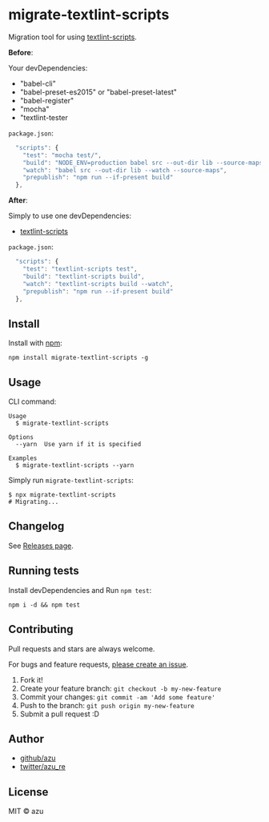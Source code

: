 # migrate-textlint-scripts

Migration tool for using [textlint-scripts](https://github.com/textlint/textlint-scripts "textlint-scripts").

**Before**:

Your devDependencies:

- "babel-cli"
- "babel-preset-es2015" or "babel-preset-latest"
- "babel-register"
- "mocha"
- "textlint-tester

`package.json`:

```js
  "scripts": {
    "test": "mocha test/",
    "build": "NODE_ENV=production babel src --out-dir lib --source-maps",
    "watch": "babel src --out-dir lib --watch --source-maps",
    "prepublish": "npm run --if-present build"
  },
```

**After**:

Simply to use one devDependencies:

- [textlint-scripts](https://github.com/textlint/textlint-scripts "textlint-scripts")

`package.json`:

```js
  "scripts": {
    "test": "textlint-scripts test",
    "build": "textlint-scripts build",
    "watch": "textlint-scripts build --watch",
    "prepublish": "npm run --if-present build"
  },
```

## Install

Install with [npm](https://www.npmjs.com/):

    npm install migrate-textlint-scripts -g

## Usage

CLI command:

    Usage
      $ migrate-textlint-scripts
 
    Options
      --yarn  Use yarn if it is specified
 
    Examples
      $ migrate-textlint-scripts --yarn
  

Simply run `migrate-textlint-scripts`:

    $ npx migrate-textlint-scripts
    # Migrating...

## Changelog

See [Releases page](https://github.com/textlint/migrate-textlint-scripts/releases).

## Running tests

Install devDependencies and Run `npm test`:

    npm i -d && npm test

## Contributing

Pull requests and stars are always welcome.

For bugs and feature requests, [please create an issue](https://github.com/textlint/migrate-textlint-scripts/issues).

1. Fork it!
2. Create your feature branch: `git checkout -b my-new-feature`
3. Commit your changes: `git commit -am 'Add some feature'`
4. Push to the branch: `git push origin my-new-feature`
5. Submit a pull request :D

## Author

- [github/azu](https://github.com/azu)
- [twitter/azu_re](https://twitter.com/azu_re)

## License

MIT © azu
